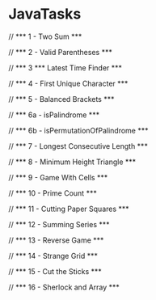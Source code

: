 # JavaTasks

// *** 1 - Two Sum ***

// *** 2 - Valid Parentheses ***

// *** 3 *** Latest Time Finder ***

// *** 4 - First Unique Character ***

// *** 5 - Balanced Brackets ***

// *** 6a - isPalindrome ***

// *** 6b - isPermutationOfPalindrome ***

// *** 7 - Longest Consecutive Length ***

// *** 8 - Minimum Height Triangle ***

// *** 9 - Game With Cells ***

// *** 10 - Prime Count ***

// *** 11 - Cutting Paper Squares ***

// *** 12 - Summing Series ***

// *** 13 - Reverse Game ***

// *** 14 - Strange Grid ***

// *** 15 - Cut the Sticks ***

// *** 16 - Sherlock and Array ***

